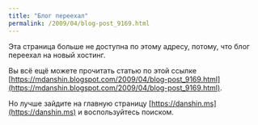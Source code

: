 ```yaml
---
title: "Блог переехал"
permalink: /2009/04/blog-post_9169.html
---
```

Эта страница больше не доступна по этому адресу, потому, что блог переехал на новый хостинг.

Вы всё ещё можете прочитать статью по этой ссылке [https://mdanshin.blogspot.com/2009/04/blog-post_9169.html](https://mdanshin.blogspot.com/2009/04/blog-post_9169.html).

Но лучше зайдите на главную страницу [https://danshin.ms](https://danshin.ms) и воспользуйтесь поиском.